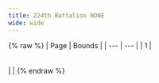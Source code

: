 ```yaml
---
title: 224th Battalion NONE
wide: wide
---
```


{% raw %}
| Page | Bounds |
| --- | --- |
| 1 | <br><br><br> |  |
{% endraw %}
